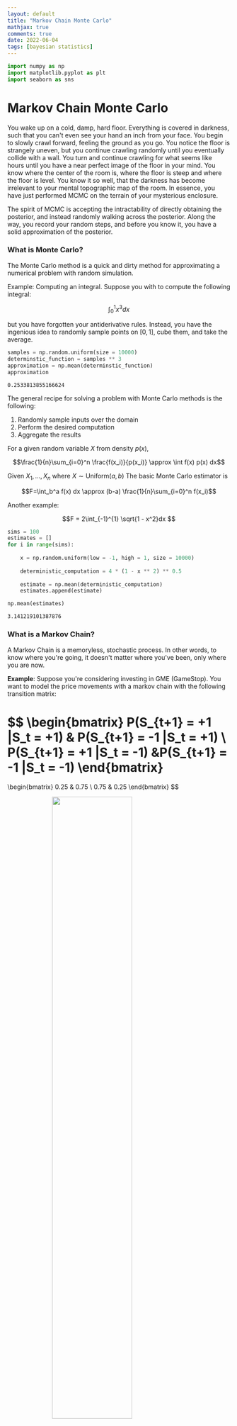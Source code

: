 ```yaml
---
layout: default
title: "Markov Chain Monte Carlo"
mathjax: true
comments: true
date: 2022-06-04
tags: [bayesian statistics]
---
```



```python
import numpy as np
import matplotlib.pyplot as plt
import seaborn as sns
```

# Markov Chain Monte Carlo

You wake up on a cold, damp, hard floor. Everything is covered in darkness, such that you can't even see your hand an inch from your face. You begin to slowly crawl forward, feeling the ground as you go. You notice the floor is strangely uneven, but you continue crawling randomly until you eventually collide with a wall. You turn and continue crawling for what seems like hours until you have a near perfect image of the floor in your mind. You know where the center of the room is, where the floor is steep and where the floor is level. You know it so well, that the darkness has become irrelevant to your mental topographic map of the room. In essence, you have just performed MCMC on the terrain of your mysterious enclosure. 

The spirit of MCMC is accepting the intractability of directly obtaining the posterior, and instead  randomly walking across the posterior. Along the way, you record your random steps, and before you know it, you have a solid approximation of the posterior. 

### What is Monte Carlo?

The Monte Carlo method is a quick and dirty method for approximating a numerical problem with random simulation.

Example: Computing an integral. Suppose you with to compute the following integral:

$$\int_0^1 x^3dx$$

but you have forgotten your antiderivative rules. Instead, you have the ingenious idea to randomly sample points on $[0, 1]$, cube them, and take the average.


```python
samples = np.random.uniform(size = 10000)
determinstic_function = samples ** 3
approximation = np.mean(determinstic_function)
approximation
```




    0.2533813855166624



The general recipe for solving a problem with Monte Carlo methods is the following:

1. Randomly sample inputs over the domain
2. Perform the desired computation
3. Aggregate the results

For a given random variable $X$ from density $p(x)$,

$$\frac{1}{n}\sum_{i=0}^n \frac{f(x_i)}{p(x_i)} \approx \int f(x) p(x) dx$$

Given $X_1, ..., X_n$ where $X\sim\text{Uniform}(a, b)$ The basic Monte Carlo estimator is 

$$F=\int_b^a f(x) dx \approx (b-a) \frac{1}{n}\sum_{i=0}^n f(x_i)$$

Another example:

$$F = 2\int_{-1}^{1} \sqrt{1 - x^2}dx $$


```python
sims = 100
estimates = []
for i in range(sims):
    
    x = np.random.uniform(low = -1, high = 1, size = 10000)
    
    deterministic_computation = 4 * (1 - x ** 2) ** 0.5
    
    estimate = np.mean(deterministic_computation)
    estimates.append(estimate)
```
    

```python
np.mean(estimates)
```




    3.141219101387876



### What is a Markov Chain?

A Markov Chain is a memoryless, stochastic process. In other words, to know where you're going, it doesn't matter where you've been, only where you are now. 

**Example**: Suppose you're considering investing in GME (GameStop). You want to model the price movements with a markov chain with the following transition matrix:

$$
\begin{bmatrix}
P(S_{t+1} = +1 |S_t = +1) & P(S_{t+1} = -1 |S_t = +1) \\
P(S_{t+1} = +1 |S_t = -1) &P(S_{t+1} = -1 |S_t = -1)
\end{bmatrix}
=
\begin{bmatrix}
0.25 & 0.75 \\
0.75 & 0.25 
\end{bmatrix}
$$

<div class='figure'>
    <img src="/pics/markovchain.png"
         style="width: 60%; display: block; margin: 0 auto;"/>
</div>

If today is Monday and the stock went up a dollar today, what is the probability that the stock goes up a dollar on Wednesday at close?


```python
up_to_down = 0.75
up_to_up = 0.25

down_to_up = 0.75
down_to_down = 0.25

up_to_down * down_to_up + up_to_up * up_to_up
```




    0.625



If today is Monday and the stock went up a dollar today, what is the probability that the stock goes up a on this day a year from today?

An interesting, and desirable question: In the long-run, on any given day, what is the probability that the stock will go up a dollar? 

**Stationary Distribution:** $\pi = \pi T$

Here, our stationary distribution is $\pi = [0.5, 0.5]$

$$
[0.5, 0.5]
\begin{bmatrix}
0.25 & 0.75 \\
0.75 & 0.25 
\end{bmatrix}
=
[0.5, 0.5]
$$


```python
from functools import reduce
mmult = lambda a, b: np.dot(a, b)

T = np.array([[0.25, 0.75],
              [0.75, 0.25]])

days = 365
Ts = [T for i in range(days)]
reduce(mmult, Ts)
```




    array([[0.5, 0.5],
           [0.5, 0.5]])




```python
states = [1, -1]
iters = 100
days = 100

movements = np.zeros((iters, days))
cur_state = 0
T = np.array([[0.25, 0.75],
              [0.75, 0.25]])

for i in range(iters):
    for d in range(days):
        
        transition_probs = T[cur_state, ]
        
        next_state = np.random.choice([0, 1], p = transition_probs)
        
        movements[d, i] = states[next_state]
        
        cur_state = next_state


plt.plot(np.cumsum(movements, axis = 0))
plt.plot(np.average(np.cumsum(movements, axis = 0), axis = 1), linewidth = 3, color = "black")
plt.xlabel("day")
plt.ylabel("price movements")
plt.show()
```


    
![png](/pics/MCMC_23_0.png)
    


### So what do Markov Chains and Monte Carlo methods have to do with Bayesian Inference?

### The Markov Chain component

How does randomly walking around the posterior actually guarantee that we will recover the true posterior? The key is that we construct a Markov chain with a stationary distribution equal to our posterior. Hence, if we walk around long enough, (hopefully) our Markov chain will converge to its unique stationary distribution and thus the posterior.

Unfortunately, we can't just alchemize any Markov chain to converge to our posterior, but it turns out that it's not all that difficult to conjure up the right Markov chain. Obviously, we need a stationary distribution to exist. Specifically, we need *unique* stationary distribution. (What good is an infinite number of stationary distributions?)

To achieve a unique stationary distribution we will ensure our Markov chain is **ergodic and reversible**.

### *Ergodicity*

**Irreducible:** In an irreducible Markov chain, each state is reachable from any other state, in a finite number of steps.

Recall our stock example: 

- The stock can go up after going down and vice versa in a finite number of days. 

**Aperiodic:** The number of steps to return to state $i$ is uncertain. 

Recall our stock example: 

- The stock could go up for 3 days before it goes down. Or it could go up for 4 days before it goes down, etc. There is no strict path that the stock follows with certainty.

### *Reversibility*

**This is where the magic happens.** A sufficient (but not neccessary) condition for the existence of a stationary distribution is reversibility (detailed balance). In other words, the probability of being in state $x$ and transitioning to state $y$ is the same as the probability of being in state $y$ and transitioning to state $x$.

$$\pi(x)T_{y, x} = \pi(y)T_{x, y}$$

Recall our stock example: 

Take $x = +1, y = -1$

$$\pi(+1)T_{-1, +1} = \pi(-1)T_{+1, -1}$$

$$0.5*0.75 = 0.5 * 0.75$$

While the discrete case is useful for pedagogical reasons, from here I will transition (no pun intended) to the continuous case, which looks virutally the same:

$$\pi(x)T(y \vert x) = \pi(y)T(x \vert y)$$

but now $\pi$ and $T$ are ***densities*** instead of matrices.

### Checkpoint:

**Big picture**: 

- We want to sample from our posterior $\pi^{*}$, but we can't ascertain it analytically.

- Instead, intelligently construct a Markov chain and settle to sample from its stationary distribution $\pi = \pi^{*}$ as a substitute for our posterior.

- $\pi$ is the stationary distribution of some transition density $T$.

- We want to choose $T$ such that it converges to $\pi$. 

- Reversibility will give us such $T$

## DIY Markov Chain (with a unique stationary distribution)


**Let your target density (your posterior) equal to the stationary distribution.**

$$\pi^{*} = \pi$$

**Ensure reversibility**

$$\pi(x)T(y \vert x) = \pi(y)T(x \vert y)$$

The above equation is unlikely to hold. In other words, it could be the case that in reality,

$$\pi(x)T(y \vert x) \geq \pi(y)T(x \vert y)$$

Thus, we want to **impose a constraint such that the reversibility constraint is met**. 

**Decompose $T(y \vert x) = g(y \vert x)A(y, x)$**

where $g(y \vert x)$ is the conditional probability of proposing $y$ given we're in state $x$. $A(y, x)$ is the probability of accepting such a proposal. 

How does this help? Well suppose that we move from $x$ to $y$ more frequently than $y$ to $x$ (not reversible). How can we limit the moves from $x$?

We can introduce a **probability** that a move is made. $A(y, x) < 1$. If the proposal of moving to $y$ from $x$ is rejected, then we stay at $x$. 

**Plug in the decomposition**

$$\pi(x)g(y \vert x)A(y, x) = \pi(y)g(x \vert y)A(x, y)$$

This equation ensures balance!

**Rearrange**

$$\frac{A(y, x)}{A(x, y)} = \frac{\pi(y)g(x \vert y)}{\pi(x)g(y \vert x)}$$

**Choose an acceptance ratio $\frac{A(y, x)}{A(x, y)}$**

### Enter Metropolis-Hastings

We set $A(x, y) = 1$ since we want to increase those number of moves. 

$$A(y, x) = \min \bigg\{1, \frac{\pi(y)g(x \vert y)}{\pi(x)g(y \vert x)} \bigg\}$$

Furthermore, if we choose $g$, such that it is symmetric, we have the Metropolis Algorithm:

$$A(y, x) = \min \bigg\{1, \frac{\pi(y)}{\pi(x)} \bigg\}$$


All of that for one silly equation, huh

## From the top

Let's revisit the twitter bot example. Your friend observed one bot account and one authentic account, which yields the posterior:

$$\pi(p \vert X=1) \propto p(1-p)$$

Now, obviously we know what the full posterior is, but let's pretend we don't and instead randomly walk around it.

Let's choose a symmetric proposal distribution on the same domain as $p$


```python
p_curr = 0.5

prop_posterior = lambda p: p * (1 - p)

samples = []
samples.append(p_curr)

steps = 10000

for i in range(steps):
    p_prop = np.random.uniform()
    
    acceptance_ratio = prop_posterior(p_prop) / prop_posterior(p_curr)
    
    if np.random.uniform() < acceptance_ratio:
        
        p_curr = p_prop
        
    samples.append(p_curr)
    
```


```python
xx = np.linspace(0, 1, 100)
sns.kdeplot(samples, label = 'Metropolis')
plt.plot(xx, 6 * prop_posterior(xx), label = 'True')
plt.legend()
plt.show()
```


    
![png](/pics/MCMC_37_0.png)
    



```python
plt.plot(samples[:200])
```




    [<matplotlib.lines.Line2D at 0x7f426a425b38>]




    
![png](/pics/MCMC_38_1.png)
    



### Sources:

https://gregorygundersen.com/blog/2019/11/02/metropolis-hastings/

https://en.wikipedia.org/wiki/Metropolis%E2%80%93Hastings_algorithm

https://similarweb.engineering/mcmc/